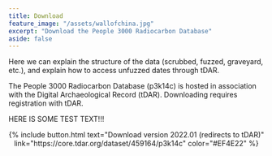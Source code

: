 ```yaml
---
title: Download
feature_image: "/assets/wallofchina.jpg"
excerpt: "Download the People 3000 Radiocarbon Database"
aside: false
---
```


Here we can explain the structure of the data (scrubbed, fuzzed, graveyard,
etc.), and explain how to access unfuzzed dates through tDAR.

The People 3000 Radiocarbon Database (p3k14c) is hosted in association with the
Digital Archaeological Record (tDAR). Downloading requires registration with
tDAR.

HERE IS SOME TEST TEXT!!!

<div style="text-align:center;">
{% include button.html text="Download version 2022.01 (redirects to tDAR)" 
link="https://core.tdar.org/dataset/459164/p3k14c" color="#EF4E22" %} </div>


